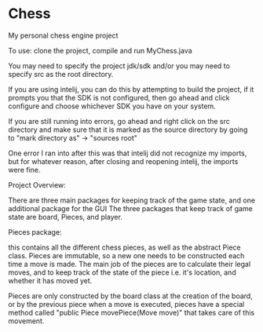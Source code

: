 # Chess
My personal chess engine project

To use: clone the project, compile and run MyChess.java

You may need to specify the project jdk/sdk and/or you may need to specify src as the root directory.

If you are using intelij, you can do this by attempting to build the project, if it prompts you that the SDK is not configured, then go ahead and click configure and choose whichever SDK you have on your system.

If you are still running into errors, go ahead and right click on the src directory and make sure that it is marked as the source directory by going to "mark directory as" -> "sources root"

One error I ran into after this was that intelij did not recognize my imports, but for whatever reason, after closing and reopening intelij, the imports were fine.


Project Overview:

There are three main packages for keeping track of the game state, and one additional package for the GUI
The three packages that keep track of game state are board, Pieces, and player.

Pieces package:

this contains all the different chess pieces, as well as the abstract Piece class. Pieces are immutable, so a new one needs to be constructed each time a move is made. The main job of the pieces are to calculate their legal moves, and to keep track of the state of the piece i.e. it's location, and whether it has moved yet.

Pieces are only constructed by the board class at the creation of the board, or by the previous piece when a move is executed, pieces have a special method called "public Piece movePiece(Move move)" that takes care of this movement.
